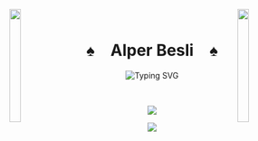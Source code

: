 <img align="left" src="https://github.com/alper5li/alper5li/assets/52427612/00799587-f572-49e8-8f49-a075c3ddd97e" width="20%" height="200px" style="display:inline;"><img align="right" src="https://github.com/alper5li/alper5li/assets/52427612/0200cb10-869d-46a0-9025-453e15e053c2"
 width="20%" height="200px"  style="display:inline;">
<br>
<p align="center">
    <h1 align="center">♠&emsp;Alper Besli&emsp;♠</h1>
</p>
<p align="center">
    <img src="https://readme-typing-svg.herokuapp.com?font=Fira+Code&size=18&duration=1000&pause=2000&color=DC0C0A&center=true&vCenter=true&multiline=true&random=true&width=500&height=60&lines=Senior+software+engineering+student+;who+studies+on+Artificial+Intelligence" alt="Typing SVG" />
</p>
<br>
<p align="center">
    <img src="https://komarev.com/ghpvc/?username=alper5li&color=gray">
</p>
<p align="center">
    <img src="https://github-readme-stats.vercel.app/api/top-langs/?username=alper5li&theme=dark&hide=html,css,cmake&layout=compact&langs_count=5&bg_color=101010&hide_title=true"></a>
</p>

